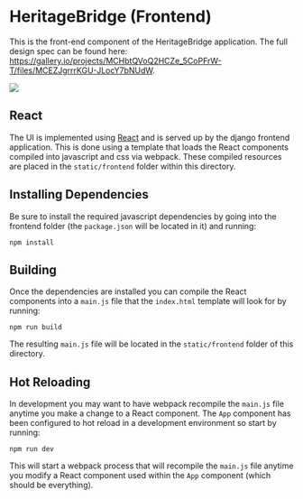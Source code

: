 # HeritageBridge (Frontend)
 
This is the front-end component of the HeritageBridge application. The full design spec can be found here: https://gallery.io/projects/MCHbtQVoQ2HCZe_5CoPFrW-T/files/MCEZJgrrrKGU-JLocY7bNUdW.

![](https://lh3.googleusercontent.com/GevI15RHbVvYCNxIjNfqssrO16k4RDXoGREizkCKA5WKxZgcWwC2EmTLqld6j4YQ5WtEDQJzc2lIF4c0eMSQsQdIAWD2xFun47E=d)

## React

The UI is implemented using [React](https://reactjs.org/) and is served up by the django frontend application. This is done using a template that loads the React components compiled into javascript and css via webpack. These compiled resources are placed in the `static/frontend` folder within this directory. 

## Installing Dependencies

Be sure to install the required javascript dependencies by going into the frontend folder (the `package.json` will be located in it) and running: 
```
npm install
```

## Building

Once the dependencies are installed you can compile the React components into a `main.js` file that the `index.html` template will look for by running: 
```
npm run build
```

The resulting `main.js` file will be located in the `static/frontend` folder of this directory. 

## Hot Reloading

In development you may want to have webpack recompile the `main.js` file anytime you make a change to a React component. The `App` component has been configured to hot reload in a development environment so start by running:
```
npm run dev
```

This will start a webpack process that will recompile the `main.js` file anytime you modify a React component used within the `App` component (which should be everything). 
